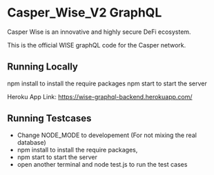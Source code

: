 # Casper_Wise_V2 GraphQL

Casper Wise is an innovative and highly secure DeFi ecosystem.

This is the official WISE graphQL code for the Casper network.

## Running Locally

npm install to install the require packages
npm start to start the server

Heroku App Link: https://wise-graphql-backend.herokuapp.com/

## Running Testcases 

- Change NODE_MODE to developement (For not mixing the real database)
- npm install to install the require packages,
- npm start to start the server
- open another terminal and node test.js to run the test cases
